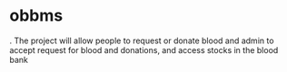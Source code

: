 # obbms
. The project will allow people to request or donate blood and admin to accept request for blood and donations, and access stocks in the blood bank
